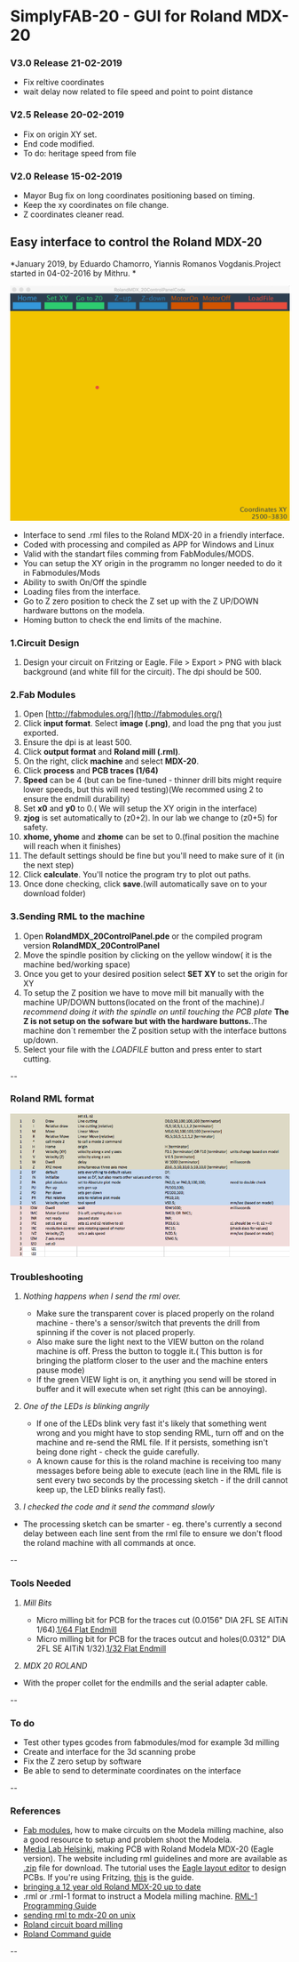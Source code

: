 # SimplyFAB-20 - GUI for Roland MDX-20

### V3.0 Release 21-02-2019
- Fix reltive coordinates
- wait delay now related to file speed and point to point distance

### V2.5 Release 20-02-2019
- Fix on origin XY set.
- End code modified.
- To do: heritage speed from file

### V2.0 Release 15-02-2019
- Mayor Bug fix on long coordinates positioning based on timing.
- Keep the xy coordinates on file change.
- Z coordinates cleaner read.

## Easy interface to control the Roland MDX-20

*January 2019, by Eduardo Chamorro, Yiannis Romanos Vogdanis.Project started in 04-02-2016 by Mithru. *


![*Roland MDX-20 graphic user interface control panel*](img/screen.jpg)


* Interface to send .rml files to the Roland MDX-20 in a friendly interface.
* Coded with processing and compiled as APP for Windows and Linux
* Valid with the standart files comming from FabModules/MODS.
* You can setup the XY origin in the programm no longer needed to do it in Fabmodules/Mods
* Ability to swith On/Off the spindle
* Loading files from the interface.
* Go to Z zero position to check the Z set up with the Z UP/DOWN hardware buttons on the modela.
* Homing button to check the end limits of the machine.

### 1.Circuit Design

1. Design your circuit on Fritzing or Eagle. File > Export > PNG with black background (and white fill for the circuit). The dpi should be 500.

### 2.Fab Modules
1. Open [http://fabmodules.org/](http://fabmodules.org/)
2. Click **input format**. Select **image (.png)**, and load the png that you just exported.
3. Ensure the dpi is at least 500.
4. Click **output format** and **Roland mill (.rml)**.
5. On the right, click **machine** and select **MDX-20**.
6. Click **process** and **PCB traces (1/64)**
7. **Speed** can be 4 (but can be fine-tuned - thinner drill bits might require lower speeds, but this will need testing)(We recommed using 2 to ensure the endmill durability)
8. Set **x0** and **y0** to 0.( We will setup the XY origin in the interface)
9. **zjog** is set automatically to (z0+2). In our lab we change to (z0+5) for safety.
10.  **xhome, yhome** and **zhome** can be set to 0.(final position the machine will reach when it finishes)
11. The default settings should be fine but you'll need to make sure of it (in the next step)
12. Click **calculate**. You'll notice the program try to plot out paths.
13. Once done checking, click **save**.(will automatically save on to your download folder)



### 3.Sending RML to the machine


1. Open **RolandMDX_20ControlPanel.pde** or the compiled program version **RolandMDX_20ControlPanel**
2. Move the spindle position by clicking on the yellow window( it is the machine bed/working space)
3. Once you get to your desired position select  **SET XY** to set the origin for XY
4. To setup the Z position we have to move mill bit manually with the machine UP/DOWN buttons(located on the front of the machine).*I recommend doing it with the spindle on until touching the PCB plate* **The Z is not setup on the sofware but with the hardware buttons.**.The machine don´t remember the Z position setup with the interface buttons up/down.
5. Select your file with the *LOADFILE* button and press enter to start cutting.


--
### Roland RML format

![](RolandCommandGuide.png)


### Troubleshooting

1. *Nothing happens when I send the rml over.*  

	* Make sure the transparent cover is placed properly on the roland machine - there's a sensor/switch that prevents the drill from spinning if the cover is not placed properly.   
	* Also make sure the light next to the VIEW button on the roland machine is off. Press the button to toggle it.( This button is for bringing the platform closer to the user and the machine enters pause mode)
	* If the green VIEW light is on, it anything you send will be stored in buffer and it will execute when set right (this can be annoying).

2. *One of the LEDs is blinking angrily*
	* If one of the LEDs blink very fast it's likely that something went wrong and you might have to stop sending RML, turn off and on the machine and re-send the RML file. If it persists, something isn't being done right - check the guide carefully.
	* A known cause for this is the roland machine is receiving too many messages before being able to execute (each line in the RML file is sent every two seconds by the processing sketch - if the drill cannot keep up, the LED blinks really fast).

3. *I checked the code and it send the command slowly*
 * The processing sketch can be smarter - eg. there's currently a second delay between each line sent from the rml file to ensure we don't flood the roland machine with all commands at once.

--

### Tools Needed

1. *Mill Bits*
	* Micro milling bit for PCB for the traces cut (0.0156" DIA 2FL SE AlTiN 1/64).[1/64 Flat Endmill](http://www.carbidedepot.com/00156in-DIA-2FL-SE-AlTiN-164-P180142.aspx)
	* Micro milling bit for PCB for the traces outcut and holes(0.0312" DIA 2FL SE AlTiN 1/32).[1/32 Flat Endmill](http://www.carbidedepot.com/00312in-DIA-2FL-SE-AlTiN-132-P180143.aspx)

2. *MDX 20 ROLAND*
 * With the proper collet for the endmills and the serial adapter cable.


--

### To do
* Test other types gcodes from fabmodules/mod for example 3d milling
* Create and interface for the 3d scanning probe
* Fix the Z zero setup by software
* Be able to send to determinate coordinates on the interface

--

### References

 - [Fab modules](http://fab.cba.mit.edu/content/processes/PCB/modela.html), how to make circuits on the Modela milling machine, also a good resource to setup and problem shoot the Modela.
 - [Media Lab Helsinki](http://mlab.taik.fi/paja/?p=1874), making PCB with Roland Modela MDX-20 (Eagle version). The website including rml guidelines and more are available as [.zip](http://mlab.taik.fi/paja/wp-content/uploads/2011/01/eagle_files4roland_modela.zip) file for download. The tutorial uses the [Eagle layout editor](http://www.cadsoftusa.com/eagle-pcb-design-software/) to design PCBs. If you're using Fritzing, [this](http://mlab.taik.fi/paja/?p=2768) is the guide.
 - [bringing a 12 year old Roland MDX-20 up to date](http://vonkonow.com/wordpress/2012/08/bringing-a-12-year-old-roland-mdx-20-up-to-date/)
 - .rml or .rml-1 format to instruct a Modela milling machine. [RML-1 Programming Guide](http://mlab.taik.fi/paja/wp-content/uploads/2011/01/RML1_Command_GuideENVer100.pdf)
 - [sending rml to mdx-20 on unix](http://fab.cba.mit.edu/classes/MIT/961.04/topics/pcb_modela.html)
 - [Roland circuit board milling](http://shop.itp.nyu.edu/PCBStation/roland-modela/roland-circuitboard-milling)
 - [Roland Command guide](http://altlab.org/d/content/m/pangelo/ideas/rml_command_guide_en_v100.pdf)


--
